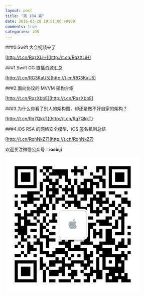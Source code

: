 ```yaml
---
layout: post
title: "第 104 篇"
date: 2016-03-28 19:51:06 +0800
comments: true
categories: iOS
---
```

###0.Swift 大会视频来了

[http://t.cn/RqzXLiH](http://t.cn/RqzXLiH)  

###1.Swift GG 直播资源汇总

[http://t.cn/RG3KaU5](http://t.cn/RG3KaU5)  

###2.面向协议的 MVVM 架构介绍

[http://t.cn/RqzXbbE](http://t.cn/RqzXbbE)  

###3.为什么你看了别人的架构图，却还是做不好自家的架构？

[http://t.cn/Rq7QkkT](http://t.cn/Rq7QkkT)  

###4.iOS RSA 的网络安全模型、iOS 签名机制总结

[http://t.cn/RqhNkZ7](http://t.cn/RqhNkZ7)  

欢迎关注微信公众号：**iosbiji**

![iOS开发笔记](/images/weixin.jpg)